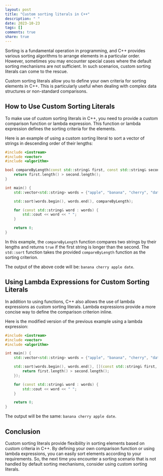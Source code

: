 ```yaml
---
layout: post
title: "Custom sorting literals in C++"
description: " "
date: 2023-10-23
tags: []
comments: true
share: true
---
```


Sorting is a fundamental operation in programming, and C++ provides various sorting algorithms to arrange elements in a particular order. However, sometimes you may encounter special cases where the default sorting mechanisms are not sufficient. In such scenarios, custom sorting literals can come to the rescue.

Custom sorting literals allow you to define your own criteria for sorting elements in C++. This is particularly useful when dealing with complex data structures or non-standard comparisons.

## How to Use Custom Sorting Literals

To make use of custom sorting literals in C++, you need to provide a custom comparison function or lambda expression. This function or lambda expression defines the sorting criteria for the elements.

Here is an example of using a custom sorting literal to sort a vector of strings in descending order of their lengths:

```cpp
#include <iostream>
#include <vector>
#include <algorithm>

bool compareByLength(const std::string& first, const std::string& second) {
    return first.length() > second.length();
}

int main() {
    std::vector<std::string> words = {"apple", "banana", "cherry", "date"};

    std::sort(words.begin(), words.end(), compareByLength);

    for (const std::string& word : words) {
        std::cout << word << " ";
    }

    return 0;
}
```

In this example, the `compareByLength` function compares two strings by their lengths and returns `true` if the first string is longer than the second.
The `std::sort` function takes the provided `compareByLength` function as the sorting criterion.

The output of the above code will be: `banana cherry apple date`.

## Using Lambda Expressions for Custom Sorting Literals

In addition to using functions, C++ also allows the use of lambda expressions as custom sorting literals. Lambda expressions provide a more concise way to define the comparison criterion inline.

Here is the modified version of the previous example using a lambda expression:

```cpp
#include <iostream>
#include <vector>
#include <algorithm>

int main() {
    std::vector<std::string> words = {"apple", "banana", "cherry", "date"};

    std::sort(words.begin(), words.end(), [](const std::string& first, const std::string& second){
        return first.length() > second.length();
    });

    for (const std::string& word : words) {
        std::cout << word << " ";
    }

    return 0;
}
```

The output will be the same: `banana cherry apple date`.

## Conclusion

Custom sorting literals provide flexibility in sorting elements based on custom criteria in C++. By defining your own comparison function or using lambda expressions, you can easily sort elements according to your requirements. So, the next time you encounter a sorting scenario that is not handled by default sorting mechanisms, consider using custom sorting literals.